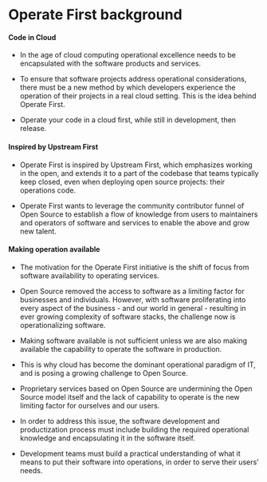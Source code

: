 <!-- #region -->
# Operate First background


#### Code in Cloud


- In the age of cloud computing operational excellence needs to be encapsulated with the software products and services. 


- To ensure that software projects address operational considerations, there must be a new method by which developers experience the operation of their projects in a real cloud setting. This is the idea behind Operate First. 


- Operate your code in a cloud first, while still in development, then release.
 
#### Inspired by Upstream First

- Operate First is inspired by Upstream First, which emphasizes working in the open, and extends it to a part of the codebase that teams typically keep closed, even when deploying open source projects: their operations code.


- Operate First wants to leverage the community contributor funnel of Open Source to establish a flow of knowledge from users to maintainers and operators of software and services to enable the above and grow new talent.

#### Making operation available

- The motivation for the Operate First initiative is the shift of focus from software availability to operating services. 


- Open Source removed the access to software as a limiting factor for businesses and individuals. However, with software proliferating into every aspect of the business - and our world in general - resulting in ever growing complexity of software stacks, the challenge now is operationalizing software. 


- Making software available is not sufficient unless we are also making available the capability to operate the software in production. 


- This is why cloud has become the dominant operational paradigm of IT, and is posing a growing challenge to Open Source. 


- Proprietary services based on Open Source are undermining the Open Source model itself and the lack of capability to operate is the new limiting factor for ourselves and our users. 


- In order to address this issue, the software development and productization process must include building the required operational knowledge and encapsulating it in the software itself. 


- Development teams must build a practical understanding of what it means to put their software into operations, in order to serve their users’ needs.
<!-- #endregion -->
